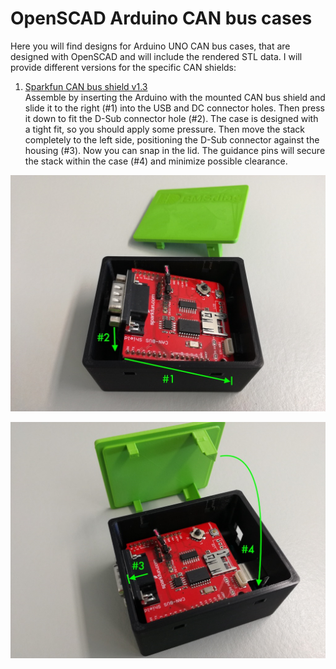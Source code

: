 # OpenSCAD Arduino CAN bus cases
Here you will find designs for Arduino UNO CAN bus cases, that are designed with OpenSCAD and will include the rendered STL data. I will provide different versions for the specific CAN shields:

1. [Sparkfun CAN bus shield v1.3](https://github.com/sparkfun/CAN-Bus_Shield)  
  Assemble by inserting the Arduino with the mounted CAN bus shield and slide it to the right (#1) into the USB and DC connector holes. Then press it down to fit the D-Sub connector hole (#2). The case is designed with a tight fit, so you should apply some pressure. Then move the stack completely to the left side, positioning the D-Sub connector against the housing (#3). Now you can snap in the lid. The guidance pins will secure the stack within the case (#4) and minimize possible clearance.

  <p align="center">
  <img  src="pictures/UNO_CAN_case_step_1.jpg" width="720"/>
  <p/>

  <p align="center">
  <img  src="pictures/UNO_CAN_case_step_2.jpg" width="720"/>
  <p/>
